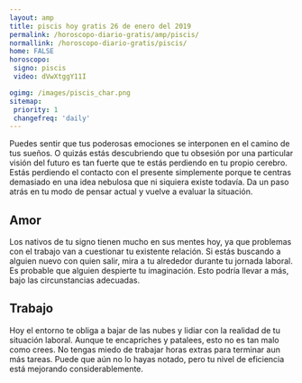 ```yaml
---
layout: amp
title: piscis hoy gratis 26 de enero del 2019 
permalink: /horoscopo-diario-gratis/amp/piscis/
normallink: /horoscopo-diario-gratis/piscis/
home: FALSE
horoscopo:
 signo: piscis
 video: dVwXtggY11I

ogimg: /images/piscis_char.png
sitemap:
 priority: 1
 changefreq: 'daily'
---
```



Puedes sentir que tus poderosas emociones se interponen en el camino de tus sueños. O quizás estás descubriendo que tu obsesión por una particular visión del futuro es tan fuerte que te estás perdiendo en tu propio cerebro. Estás perdiendo el contacto con el presente simplemente porque te centras demasiado en una idea nebulosa que ni siquiera existe todavía. Da un paso atrás en tu modo de pensar actual y vuelve a evaluar la situación.

## Amor

Los nativos de tu signo tienen mucho en sus mentes hoy, ya que problemas con el trabajo van a cuestionar tu existente relación. Si estás buscando a alguien nuevo con quien salir, mira a tu alrededor durante tu jornada laboral. Es probable que alguien despierte tu imaginación. Esto podría llevar a más, bajo las circunstancias adecuadas.

## Trabajo

Hoy el entorno te obliga a bajar de las nubes y lidiar con la realidad de tu situación laboral. Aunque te encapriches y patalees, esto no es tan malo como crees. No tengas miedo de trabajar horas extras para terminar aun más tareas. Puede que aún no lo hayas notado, pero tu nivel de eficiencia está mejorando considerablemente.